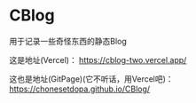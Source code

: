 # CBlog

用于记录一些奇怪东西的静态Blog

这是地址(Vercel)：
https://cblog-two.vercel.app/

这也是地址(GitPage)(它不听话，用Vercel吧)：
https://chonesetdopa.github.io/CBlog/
